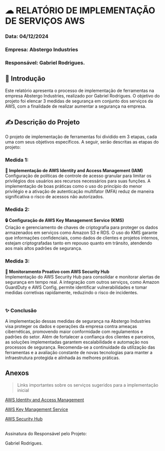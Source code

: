 # ☁ RELATÓRIO DE IMPLEMENTAÇÃO DE SERVIÇOS AWS
### Data: 04/12/2024
### Empresa: Abstergo Industries 
### Responsável: Gabriel Rodrigues.

## 💼 Introdução
Este relatório apresenta o processo de implementação de ferramentas na empresa Abstergo Industries, realizado por Gabriel Rodrigues. O objetivo do projeto foi elencar 3 medidas de segurança em conjunto dos serviços da AWS, com a finalidade de realizar aumentar a segurança na empresa.

## ✍ Descrição do Projeto
O projeto de implementação de ferramentas foi dividido em 3 etapas, cada uma com seus objetivos específicos. A seguir, serão descritas as etapas do projeto:

### Medida 1:
**👤 Implementação de AWS Identity and Access Management (IAM)**
<br>
Configuração de políticas de controle de acesso granular para limitar os privilégios dos usuários aos recursos necessários para suas funções. A implementação de boas práticas como o uso do princípio do menor privilégio e a ativação de autenticação multifator (MFA) reduz de maneira significativa o risco de acessos não autorizados.

### Medida 2: 
**🔒 Configuração de AWS Key Management Service (KMS)**
<br>
Criação e gerenciamento de chaves de criptografia para proteger os dados armazenados em serviços como Amazon S3 e RDS. O uso do KMS garante que informações confidenciais, como dados de clientes e projetos internos, estejam criptografadas tanto em repouso quanto em trânsito, atendendo aos mais altos padrões de segurança.

### Medida 3:
**🚨 Monitoramento Proativo com AWS Security Hub**
<br>
Implementação do AWS Security Hub para consolidar e monitorar alertas de segurança em tempo real. A integração com outros serviços, como Amazon GuardDuty e AWS Config, permite identificar vulnerabilidades e tomar medidas corretivas rapidamente, reduzindo o risco de incidentes.

#

### ✨ Conclusão
A implementação dessas medidas de segurança na Abstergo Industries visa proteger os dados e operações da empresa contra ameaças cibernéticas, promovendo maior conformidade com regulamentos e padrões do setor. Além de fortalecer a confiança dos clientes e parceiros, as soluções implementadas garantem escalabilidade e automação nos processos de segurança. Recomenda-se a continuidade da utilização das ferramentas e a avaliação constante de novas tecnologias para manter a infraestrutura protegida e alinhada às melhores práticas.


## Anexos
> Links importantes sobre os serviços sugeridos para a implementação inicial

[AWS Identity and Access Management](https://aws.amazon.com/pt/iam/)

[AWS Key Management Service](https://aws.amazon.com/pt/kms/)

[AWS Security Hub](https://aws.amazon.com/pt/security-hub/)

<br>
Assinatura do Responsável pelo Projeto:

Gabriel Rodrigues.